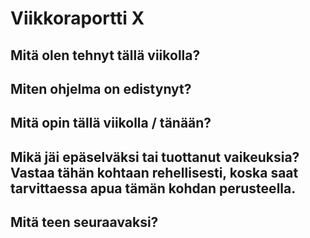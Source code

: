 # Viikkoraportti X

## Mitä olen tehnyt tällä viikolla?

## Miten ohjelma on edistynyt?

## Mitä opin tällä viikolla / tänään?

## Mikä jäi epäselväksi tai tuottanut vaikeuksia? Vastaa tähän kohtaan rehellisesti, koska saat tarvittaessa apua tämän kohdan perusteella.

## Mitä teen seuraavaksi?

